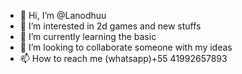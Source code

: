 - 👋 Hi, I’m @Lanodhuu
- 👀 I’m interested in 2d games and new stuffs
- 🌱 I’m currently learning the basic
- 💞️ I’m looking to collaborate someone with my ideas 
- 📫 How to reach me (whatsapp)+55 41992657893

<!---
Lanodhuu/Lanodhuu is a ✨ special ✨ repository because its `README.md` (this file) appears on your GitHub profile.
You can click the Preview link to take a look at your changes.
--->
